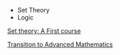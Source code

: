 * Set Theory
* Logic 

[Set theory: A First course](https://www.amazon.com/Set-Theory-Cambridge-Mathematical-Textbooks/dp/1107120322/ref=sr_1_1?keywords=set+theory&qid=1561582458&s=gateway&sr=8-1)

[Transition to Advanced Mathematics](https://www.amazon.com/Transition-Advanced-Mathematics-Douglas-Smith/dp/1285463269/ref=sr_1_1?keywords=Transition+to+Advanced+Mathematics&qid=1568841283&s=gateway&sr=8-1)
